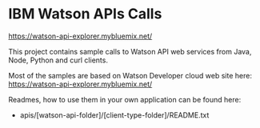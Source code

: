 # IBM Watson APIs Calls

https://watson-api-explorer.mybluemix.net/

This project contains sample calls to Watson API web services from Java, Node, Python and curl clients.

Most of the samples are based on Watson Developer cloud web site here: https://watson-api-explorer.mybluemix.net/

Readmes, how to use them in your own application can be found here:

* apis/[watson-api-folder]/[client-type-folder]/README.txt
